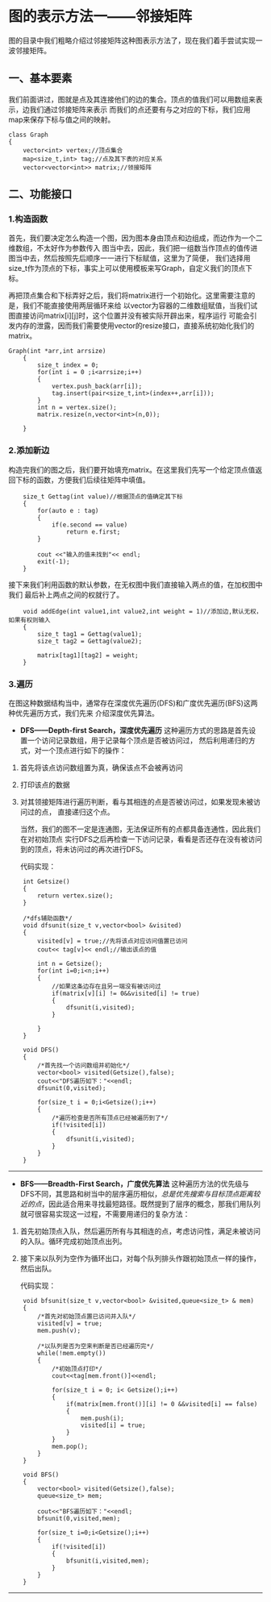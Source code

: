 # 图的表示方法一——邻接矩阵
图的目录中我们粗略介绍过邻接矩阵这种图表示方法了，现在我们着手尝试实现一波邻接矩阵。

## 一、基本要素
我们前面讲过，图就是点及其连接他们的边的集合。顶点的值我们可以用数组来表示，边我们通过邻接矩阵来表示
而我们的点还要有与之对应的下标，我们应用map来保存下标与值之间的映射。
```
class Graph
{
    vector<int> vertex;//顶点集合
    map<size_t,int> tag;//点及其下表的对应关系
    vector<vector<int>> matrix;//领接矩阵
```
## 二、功能接口
### 1.构造函数
首先，我们要决定怎么构造一个图，因为图本身由顶点和边组成，而边作为一个二维数组，不太好作为参数传入
图当中去，因此，我们把一组数当作顶点的值传进图当中去，然后按照先后顺序一一进行下标赋值，这里为了简便，
我们选择用size_t作为顶点的下标，事实上可以使用模板来写Graph，自定义我们的顶点下标。

再把顶点集合和下标弄好之后，我们将matrix进行一个初始化。这里需要注意的是，我们不能直接使用两层循环来给
以vector为容器的二维数组赋值，当我们试图直接访问matrix[i][j]时，这个位置并没有被实际开辟出来，程序运行
可能会引发内存的泄露，因而我们需要使用vector的resize接口，直接系统初始化我们的matrix。
```
Graph(int *arr,int arrsize)
    {
        size_t index = 0;
        for(int i = 0 ;i<arrsize;i++)
        {
            vertex.push_back(arr[i]);
            tag.insert(pair<size_t,int>(index++,arr[i]));
        }
        int n = vertex.size();
        matrix.resize(n,vector<int>(n,0));
        
    }
```

### 2.添加新边
构造完我们的图之后，我们要开始填充matrix。在这里我们先写一个给定顶点值返回下标的函数，方便我们后续往矩阵中填值。
```
    size_t Gettag(int value)//根据顶点的值确定其下标
    {
        for(auto e : tag)
        {
            if(e.second == value)
                return e.first;
        }

        cout <<"输入的值未找到"<< endl;
        exit(-1);
    }
```
接下来我们利用函数的默认参数，在无权图中我们直接输入两点的值，在加权图中我们
最后补上两点之间的权就行了。
```
    void addEdge(int value1,int value2,int weight = 1)//添加边,默认无权，如果有权则输入
    {
        size_t tag1 = Gettag(value1);
        size_t tag2 = Gettag(value2);

        matrix[tag1][tag2] = weight;
    }
```
### 3.遍历
在图这种数据结构当中，通常存在深度优先遍历(DFS)和广度优先遍历(BFS)这两种优先遍历方式，我们先来
介绍深度优先算法。

- **DFS——Depth-first Search，深度优先遍历**
这种遍历方式的思路是首先设置一个访问记录数组，用于记录每个顶点是否被访问过，
然后利用递归的方式，对一个顶点进行如下的操作：
1. 首先将该点访问数组置为真，确保该点不会被再访问
2. 打印该点的数据
3. 对其领接矩阵进行遍历判断，看与其相连的点是否被访问过，如果发现未被访问过的点，
直接递归这个点。

    当然，我们的图不一定是连通图，无法保证所有的点都具备连通性，因此我们在对初始顶点
    实行DFS之后再检查一下访问记录，看看是否还存在没有被访问到的顶点，将未访问过的再次进行DFS。

    代码实现：
```
    int Getsize()
    {
        return vertex.size();
    }

    /*dfs辅助函数*/
    void dfsunit(size_t v,vector<bool> &visited)
    {
        visited[v] = true;//先将该点对应访问值置已访问
        cout<< tag[v]<< endl;//输出该点的值

        int n = Getsize();
        for(int i=0;i<n;i++)
        {
            //如果这条边存在且另一端没有被访问过
            if(matrix[v][i] != 0&&visited[i] != true)
            {
                dfsunit(i,visited);
            }

        } 
    }

    void DFS()
    {
        /*首先找一个访问数组并初始化*/
        vector<bool> visited(Getsize(),false);
        cout<<"DFS遍历如下："<<endl;
        dfsunit(0,visited);

        for(size_t i = 0;i<Getsize();i++)
        {
            /*遍历检查是否所有顶点已经被遍历到了*/
            if(!visited[i])
            {
                dfsunit(i,visited);
            }
        }
    }
```
-----------
- **BFS——Breadth-First Search，广度优先算法**
这种遍历方法的优先级与DFS不同，其思路和树当中的层序遍历相似，*总是优先搜索与目标顶点距离较近的点*，因此适合用来寻找最短路径。既然提到了层序的概念，那我们用队列就可很容易实现这一过程，不需要用递归的复杂方法：
1. 首先初始顶点入队，然后遍历所有与其相连的点，考虑访问性，满足未被访问的入队。循环完成初始顶点出列。
2. 接下来以队列为空作为循环出口，对每个队列排头作跟初始顶点一样的操作，然后出队。

    代码实现：
```
    void bfsunit(size_t v,vector<bool> &visited,queue<size_t> & mem)
    {
        /*首先对初始顶点置已访问并入队*/
        visited[v] = true;
        mem.push(v);

        /*以队列是否为空来判断是否已经遍历完*/
        while(!mem.empty())
        {
            /*初始顶点打印*/
            cout<<tag[mem.front()]<<endl;

            for(size_t i = 0; i< Getsize();i++)
            {
                if(matrix[mem.front()][i] != 0 &&visited[i] == false)
                {
                    mem.push(i);
                    visited[i] = true;
                }
            }
            mem.pop();
        }
    }

    void BFS()
    {
        vector<bool> visited(Getsize(),false);
        queue<size_t> mem;

        cout<<"BFS遍历如下："<<endl;
        bfsunit(0,visited,mem);

        for(size_t i=0;i<Getsize();i++)
        {
            if(!visited[i])
            {
                bfsunit(i,visited,mem);
            }
        }
    }
```
------
